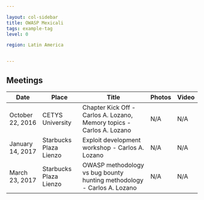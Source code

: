 ```yaml
---

layout: col-sidebar
title: OWASP Mexicali
tags: example-tag
level: 0

region: Latin America


---
```

## Meetings

| Date             | Place                  | Title                                                                  | Photos | Video |
| ---------------- | ---------------------- | ---------------------------------------------------------------------- | ------ | ----- |
| October 22, 2016 | CETYS University       | Chapter Kick Off - Carlos A. Lozano, Memory topics - Carlos A. Lozano  | N/A    | N/A   |
| January 14, 2017 | Starbucks Plaza Lienzo | Exploit development workshop - Carlos A. Lozano                        | N/A    | N/A   |
| March 23, 2017   | Starbucks Plaza Lienzo | OWASP methodology vs bug bounty hunting methodology - Carlos A. Lozano | N/A    | N/A   |
